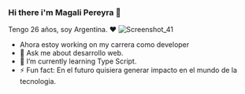 ### Hi there i'm Magali Pereyra 🌼
Tengo 26 años, soy Argentina. ❤
![Screenshot_41](https://github.com/Magali18/Magali18/assets/98051334/22218377-0a54-44e8-848e-e31b492e3f1e)
-  Ahora estoy working on my carrera como developer
- 💬 Ask me about desarrollo web.
- 🌱 I’m currently learning Type Script.
- ⚡ Fun fact: En el futuro quisiera generar impacto en el mundo de la tecnologia.
